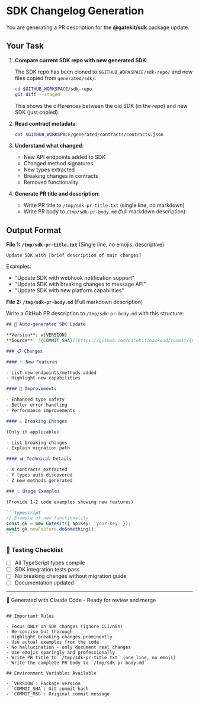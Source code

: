 # SDK Changelog Generation

You are generating a PR description for the **@gatekit/sdk** package update.

## Your Task

1. **Compare current SDK repo with new generated SDK**:

   The SDK repo has been cloned to `$GITHUB_WORKSPACE/sdk-repo/` and new files copied from `generated/sdk/`.

   ```bash
   cd $GITHUB_WORKSPACE/sdk-repo
   git diff --staged
   ```

   This shows the differences between the old SDK (in the repo) and new SDK (just copied).

2. **Read contract metadata**:

   ```bash
   cat $GITHUB_WORKSPACE/generated/contracts/contracts.json
   ```

3. **Understand what changed**:
   - New API endpoints added to SDK
   - Changed method signatures
   - New types extracted
   - Breaking changes in contracts
   - Removed functionality

4. **Generate PR title and description**:
   - Write PR title to `/tmp/sdk-pr-title.txt` (single line, no markdown)
   - Write PR body to `/tmp/sdk-pr-body.md` (full markdown description)

## Output Format

**File 1: `/tmp/sdk-pr-title.txt`** (Single line, no emojis, descriptive)

```
Update SDK with [brief description of main changes]
```

Examples:

- "Update SDK with webhook notification support"
- "Update SDK with breaking changes to message API"
- "Update SDK with new platform capabilities"

**File 2: `/tmp/sdk-pr-body.md`** (Full markdown description)

Write a GitHub PR description to `/tmp/sdk-pr-body.md` with this structure:

````markdown
## 🚀 Auto-generated SDK Update

**Version**: v{VERSION}
**Source**: [{COMMIT_SHA}](https://github.com/GateKit/backend/commit/{COMMIT_SHA})

### 📋 Changes

#### ✨ New Features

- List new endpoints/methods added
- Highlight new capabilities

#### 🔧 Improvements

- Enhanced type safety
- Better error handling
- Performance improvements

#### ⚠️ Breaking Changes

(Only if applicable)

- List breaking changes
- Explain migration path

#### 📊 Technical Details

- X contracts extracted
- Y types auto-discovered
- Z new methods generated

### 💡 Usage Examples

(Provide 1-2 code examples showing new features)

```typescript
// Example of new functionality
const gk = new GateKit({ apiKey: 'your-key' });
await gk.newFeature.doSomething();
```
````

### 🎯 Testing Checklist

- [ ] All TypeScript types compile
- [ ] SDK integration tests pass
- [ ] No breaking changes without migration guide
- [ ] Documentation updated

---

🤖 Generated with Claude Code - Ready for review and merge

```

## Important Rules

- Focus ONLY on SDK changes (ignore CLI/n8n)
- Be concise but thorough
- Highlight breaking changes prominently
- Use actual examples from the code
- No hallucination - only document real changes
- Use emojis sparingly and professionally
- Write PR title to `/tmp/sdk-pr-title.txt` (one line, no emoji)
- Write the complete PR body to `/tmp/sdk-pr-body.md`

## Environment Variables Available

- `VERSION`: Package version
- `COMMIT_SHA`: Git commit hash
- `COMMIT_MSG`: Original commit message
```

